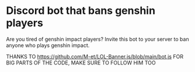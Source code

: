 # Discord bot that bans genshin players

 Are you tired of genshin impact players?
 Invite this bot to your server to ban anyone who plays genshin impact.
 
 THANKS TO https://github.com/M-et/LOL-Banner.js/blob/main/bot.js FOR BIG PARTS OF THE CODE, MAKE SURE TO FOLLOW HIM TOO
